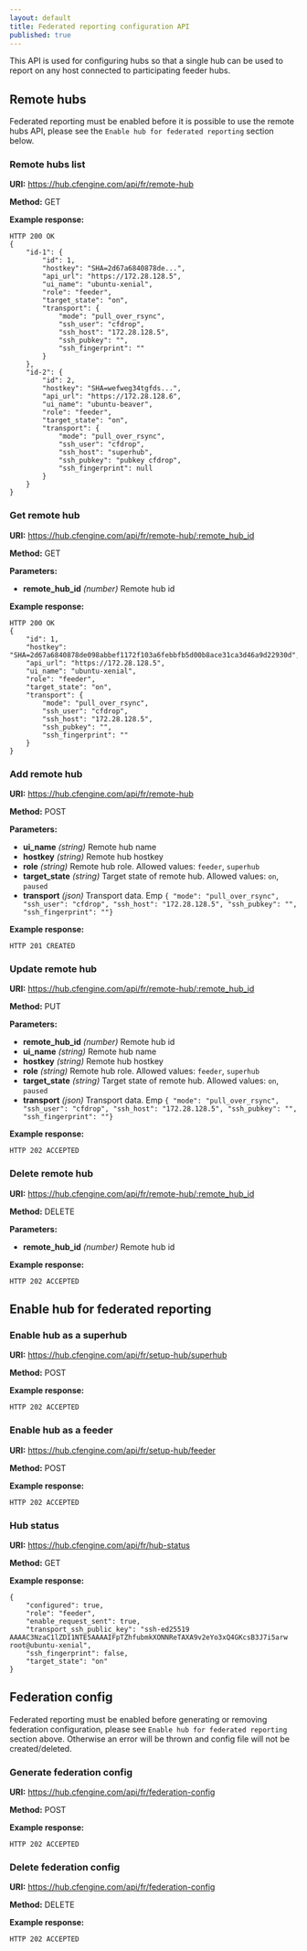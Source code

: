 ```yaml
---
layout: default
title: Federated reporting configuration API
published: true
---
```


This API is used for configuring hubs so that a single hub can be used to report on any host connected to participating feeder hubs.

## Remote hubs

Federated reporting must be enabled before it is possible to use the remote hubs API, please
see the `Enable hub for federated reporting` section below.

### Remote hubs list

**URI:** https://hub.cfengine.com/api/fr/remote-hub

**Method:** GET

**Example response:**

```
HTTP 200 OK
{
    "id-1": {
        "id": 1,
        "hostkey": "SHA=2d67a6840878de...",
        "api_url": "https://172.28.128.5",
        "ui_name": "ubuntu-xenial",
        "role": "feeder",
        "target_state": "on",
        "transport": {
            "mode": "pull_over_rsync",
            "ssh_user": "cfdrop",
            "ssh_host": "172.28.128.5",
            "ssh_pubkey": "",
            "ssh_fingerprint": ""
        }
    },
    "id-2": {
        "id": 2,
        "hostkey": "SHA=wefweg34tgfds...",
        "api_url": "https://172.28.128.6",
        "ui_name": "ubuntu-beaver",
        "role": "feeder",
        "target_state": "on",
        "transport": {
            "mode": "pull_over_rsync",
            "ssh_user": "cfdrop",
            "ssh_host": "superhub",
            "ssh_pubkey": "pubkey cfdrop",
            "ssh_fingerprint": null
        }
    }
}
```

### Get remote hub

**URI:** https://hub.cfengine.com/api/fr/remote-hub/:remote_hub_id

**Method:** GET

**Parameters:**

* **remote_hub_id** *(number)*
    Remote hub id

**Example response:**

```
HTTP 200 OK
{
    "id": 1,
    "hostkey": "SHA=2d67a6840878de098abbef1172f103a6febbfb5d00b8ace31ca3d46a9d22930d",
    "api_url": "https://172.28.128.5",
    "ui_name": "ubuntu-xenial",
    "role": "feeder",
    "target_state": "on",
    "transport": {
        "mode": "pull_over_rsync",
        "ssh_user": "cfdrop",
        "ssh_host": "172.28.128.5",
        "ssh_pubkey": "",
        "ssh_fingerprint": ""
    }
}
```

### Add remote hub

**URI:** https://hub.cfengine.com/api/fr/remote-hub

**Method:** POST

**Parameters:**

* **ui_name** *(string)*
    Remote hub name
* **hostkey** *(string)*
    Remote hub hostkey
* **role** *(string)*
    Remote hub role. Allowed values: `feeder`, `superhub`
* **target_state** *(string)*
    Target state of remote hub. Allowed values: `on`, `paused`
* **transport** *(json)*
    Transport data. Emp `{ "mode": "pull_over_rsync", "ssh_user": "cfdrop", "ssh_host": "172.28.128.5", "ssh_pubkey": "", "ssh_fingerprint": ""}`

**Example response:**

```
HTTP 201 CREATED
```

### Update remote hub

**URI:** https://hub.cfengine.com/api/fr/remote-hub/:remote_hub_id

**Method:** PUT

**Parameters:**

* **remote_hub_id** *(number)*
    Remote hub id
* **ui_name** *(string)*
    Remote hub name
* **hostkey** *(string)*
    Remote hub hostkey
* **role** *(string)*
    Remote hub role. Allowed values: `feeder`, `superhub`
* **target_state** *(string)*
    Target state of remote hub. Allowed values: `on`, `paused`
* **transport** *(json)*
    Transport data. Emp `{ "mode": "pull_over_rsync", "ssh_user": "cfdrop", "ssh_host": "172.28.128.5", "ssh_pubkey": "", "ssh_fingerprint": ""}`

**Example response:**

```
HTTP 202 ACCEPTED
```

### Delete remote hub

**URI:** https://hub.cfengine.com/api/fr/remote-hub/:remote_hub_id

**Method:** DELETE

**Parameters:**

* **remote_hub_id** *(number)*
    Remote hub id

**Example response:**

```
HTTP 202 ACCEPTED
```

## Enable hub for federated reporting

### Enable hub as a superhub

**URI:** https://hub.cfengine.com/api/fr/setup-hub/superhub

**Method:** POST

**Example response:**

```
HTTP 202 ACCEPTED
```


### Enable hub as a feeder

**URI:** https://hub.cfengine.com/api/fr/setup-hub/feeder

**Method:** POST

**Example response:**

```
HTTP 202 ACCEPTED
```

### Hub status

**URI:** https://hub.cfengine.com/api/fr/hub-status

**Method:** GET

**Example response:**

```
{
    "configured": true,
    "role": "feeder",
    "enable_request_sent": true,
    "transport_ssh_public_key": "ssh-ed25519 AAAAC3NzaC1lZDI1NTE5AAAAIFpTZhfubmkXONNReTAXA9v2eYo3xQ4GKcsB3J7i5arw root@ubuntu-xenial",
    "ssh_fingerprint": false,
    "target_state": "on"
}
```

## Federation config

Federated reporting must be enabled before generating or removing federation configuration, please
see `Enable hub for federated reporting` section above. Otherwise an error will be thrown and
config file will not be created/deleted.

### Generate federation config

**URI:** https://hub.cfengine.com/api/fr/federation-config

**Method:** POST

**Example response:**

```
HTTP 202 ACCEPTED
```

### Delete federation config

**URI:** https://hub.cfengine.com/api/fr/federation-config

**Method:** DELETE

**Example response:**

```
HTTP 202 ACCEPTED
```
